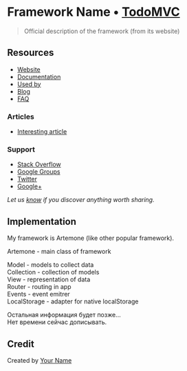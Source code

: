 # Framework Name • [TodoMVC](http://todomvc.com)

> Official description of the framework (from its website)


## Resources

- [Website]()
- [Documentation]()
- [Used by]()
- [Blog]()
- [FAQ]()

### Articles

- [Interesting article]()

### Support

- [Stack Overflow](http://stackoverflow.com/questions/tagged/__)
- [Google Groups]()
- [Twitter](http://twitter.com/__)
- [Google+]()

*Let us [know](https://github.com/tastejs/todomvc/issues) if you discover anything worth sharing.*


## Implementation

My framework is Artemone (like other popular framework).

Artemone - main class of framework

Model - models to collect data <br />
Collection - collection of models <br />
View - representation of data <br />
Router - routing in app <br />
Events - event emitrer <br />
LocalStorage - adapter for native localStorage <br />

Остальная информация будет позже... <br />
Нет времени сейчас дописывать.

## Credit

Created by [Your Name](http://your-website.com)
